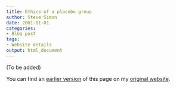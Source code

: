 ```yaml
---
title: Ethics of a placebo group
author: Steve Simon
date: 2001-01-01
categories:
- Blog post
tags:
- Website details
output: html_document
---
```


(To be added)

<!---More--->

You can find an [earlier version][sim1] of this page on my [original website][sim2].

[sim1]: http://www.pmean.com/01/placebo.html
[sim2]: http://www.pmean.com/original_site.html
